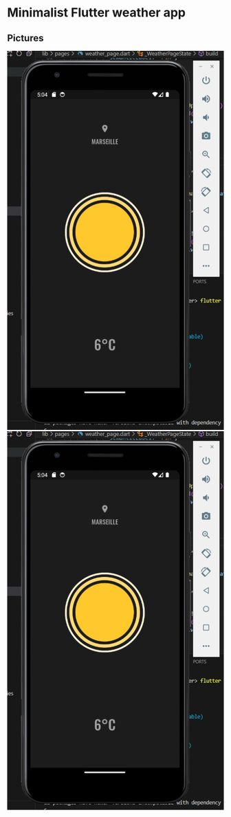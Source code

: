 # Minimalist Flutter weather app

## Pictures

<img src="pictures/Capture.PNG" alt="Picture 1" />
<img src="pictures/Capture.PNG" alt="Picture 1" />
